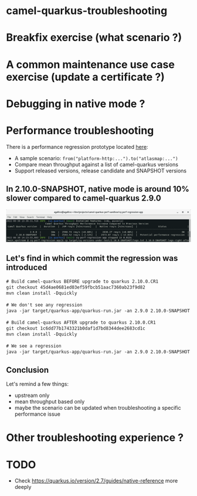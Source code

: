 # camel-quarkus-troubleshooting

# Breakfix exercise (what scenario ?)

# A common maintenance use case exercise (update a certificate ?)

# Debugging in native mode ?

# Performance troubleshooting

There is a performance regression prototype located [here](https://github.com/aldettinger/cq-perf-sandbox):
 + A sample scenario: `from("platform-http:...").to("atlasmap:...")`
 + Compare mean throughput against a list of camel-quarkus versions
 + Support released versions, release candidate and SNAPSHOT versions

## In 2.10.0-SNAPSHOT, native mode is around 10% slower compared to camel-quarkus 2.9.0

![Quarkus Start](images/native-perf-regression-with-quarkus-2.10.0.CR1.png)

## Let's find in which commit the regression was introduced

```
# Build camel-quarkus BEFORE upgrade to quarkus 2.10.0.CR1
git checkout 45d4ae0681ed03ef59fbcb51aac7360ab23f9d82
mvn clean install -Dquickly

# We don't see any regression
java -jar target/quarkus-app/quarkus-run.jar -an 2.9.0 2.10.0-SNAPSHOT

# Build camel-quarkus AFTER upgrade to quarkus 2.10.0.CR1
git checkout 1c6dd77b1743321b0daf1d7bd8344dee2683cd1c
mvn clean install -Dquickly

# We see a regression
java -jar target/quarkus-app/quarkus-run.jar -an 2.9.0 2.10.0-SNAPSHOT
```

## Conclusion

Let's remind a few things:
 + upstream only
 + mean throughput based only
 + maybe the scenario can be updated when troubleshooting a specific performance issue

# Other troubleshooting experience ?

# TODO
+ Check https://quarkus.io/version/2.7/guides/native-reference more deeply
